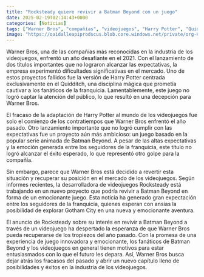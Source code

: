 ```yaml
---
title: "Rocksteady quiere revivir a Batman Beyond con un juego"
date: 2025-02-19T02:14:43+0000
categories: [Noticias]
tags: ["Warner Bros", "compañías", "videojuegos", "Harry Potter", "Quidditch", "Batman Beyond", "Rocksteady", "Gotham City", "aventura", "innovadora", "emocionante", "fanáticos", "éxito."]
image: "https://oaidalleapiprodscus.blob.core.windows.net/private/org-HKmKxpuNw3Y88lm4EBrIPq0n/user-ZwiCXOggLL8ZNNKE2g7rXFmV/img-b9KcNhaH8kUMfdvTokNoi5MJ.png?st=2025-02-19T01%3A14%3A43Z&se=2025-02-19T03%3A14%3A43Z&sp=r&sv=2024-08-04&sr=b&rscd=inline&rsct=image/png&skoid=d505667d-d6c1-4a0a-bac7-5c84a87759f8&sktid=a48cca56-e6da-484e-a814-9c849652bcb3&skt=2025-02-19T00%3A25%3A36Z&ske=2025-02-20T00%3A25%3A36Z&sks=b&skv=2024-08-04&sig=FIrZImfhiAkqeOe56VxMzHW9EgSNpWJ0HA%2Bra9vNhWE%3D"
---
```


Warner Bros, una de las compañías más reconocidas en la industria de los videojuegos, enfrentó un año desafiante en el 2021. Con el lanzamiento de dos títulos importantes que no lograron alcanzar las expectativas, la empresa experimentó dificultades significativas en el mercado. Uno de estos proyectos fallidos fue la versión de Harry Potter centrada exclusivamente en el Quidditch, una disciplina mágica que prometía cautivar a los fanáticos de la franquicia. Lamentablemente, este juego no logró captar la atención del público, lo que resultó en una decepción para Warner Bros.

El fracaso de la adaptación de Harry Potter al mundo de los videojuegos fue solo el comienzo de los contratiempos que Warner Bros enfrentó el año pasado. Otro lanzamiento importante que no logró cumplir con las expectativas fue un proyecto aún más ambicioso: un juego basado en la popular serie animada de Batman Beyond. A pesar de las altas expectativas y la emoción generada entre los seguidores de la franquicia, este título no logró alcanzar el éxito esperado, lo que representó otro golpe para la compañía.

Sin embargo, parece que Warner Bros está decidido a revertir esta situación y recuperar su posición en el mercado de los videojuegos. Según informes recientes, la desarrolladora de videojuegos Rocksteady está trabajando en un nuevo proyecto que podría revivir a Batman Beyond en forma de un emocionante juego. Esta noticia ha generado gran expectación entre los seguidores de la franquicia, quienes esperan con ansias la posibilidad de explorar Gotham City en una nueva y emocionante aventura.

El anuncio de Rocksteady sobre su interés en revivir a Batman Beyond a través de un videojuego ha despertado la esperanza de que Warner Bros pueda recuperarse de los tropiezos del año pasado. Con la promesa de una experiencia de juego innovadora y emocionante, los fanáticos de Batman Beyond y los videojuegos en general tienen motivos para estar entusiasmados con lo que el futuro les depara. Así, Warner Bros busca dejar atrás los fracasos del pasado y abrir un nuevo capítulo lleno de posibilidades y éxitos en la industria de los videojuegos.
    